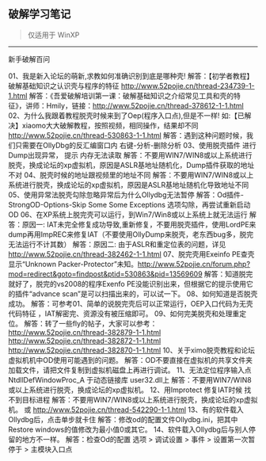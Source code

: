 ## 破解学习笔记

> 仅适用于 WinXP

------

新手破解百问

01、我是新入论坛的萌新,求教如何准确识别到底是哪种壳!
解答：【初学者教程】破解基础知识之认识壳与程序的特征 http://www.52pojie.cn/thread-234739-1-1.html
解答：《吾爱破解培训第一课：破解基础知识之介绍常见工具和壳的特征》，讲师：Hmily，链接：http://www.52pojie.cn/thread-378612-1-1.html
02、为什么我跟着教程脱壳时候来到了Oep(程序入口点),但是不一样! 如:【已解决】xiaomo大大破解教程，按照视频，相同操作，结果却不同 http://www.52pojie.cn/thread-530863-1-1.html
解答：遇到这种问题时候，我们只需要在OllyDbg的反汇编窗口内  右键-分析-删除分析
03、使用脱壳插件 进行Dump出现异常， 提示 内存无法读取
解答：不要用WIN7/WIN8或以上系统进行脱壳，换成论坛的xp虚拟机，原因是ASLR基地址随机化，Dump插件获取的地址不对
04、脱壳时候的地址跟视频里的地址不同
解答：不要用WIN7/WIN8或以上系统进行脱壳，换成论坛的xp虚拟机，原因是ASLR基地址随机化导致地址不同
05、使用异常法脱壳勾除忽略异常后为什么Ollydbg无法暂停
解答：Od插件-StrongOD-Options-Skip Some Some Exceptions 选项勾除，再尝试重新启动OD
06、在XP系统上脱完壳可以运行，到Win7/Win8或以上系统上就无法运行
解答：原因一: IAT未完全修复成功导致,重新修复，不要用脱壳插件，使用LordPE来dump再用ImpREC来修复IAT（不要使用OllyDump来脱壳，老东西bug多，脱完无法运行不计其数）
解答：原因二: 由于ASLR和重定位表的问题，详见 http://www.52pojie.cn/thread-382462-1-1.html
07、脱完壳用Exeinfo PE查壳显示“Unknown Packer-Protector”未知。http://www.52pojie.cn/forum.php?mod=redirect&goto=findpost&ptid=530863&pid=13569609
解答：知道脱完就好了，脱完的vs2008的程序Exenfo PE没能识别出来，但根据它的提示使用它的插件“advance scan”是可以扫描出来的，可以试一下。
08、如何知道是否脱壳成功。
解答：可参考01、简单的说脱完壳后可以正常运行，OEP入口代码为无壳代码特征 ，IAT解密完、资源没有被压缩即可。
09、如何完美脱壳和处理重定位。
解答：转了一些fly的帖子，大家可以参考：
http://www.52pojie.cn/thread-382879-1-1.html
http://www.52pojie.cn/thread-382872-1-1.html
http://www.52pojie.cn/thread-382870-1-1.html
10、关于ximo脱壳教程和论坛虚拟机机中OD使用可能遇到的问题。
解答：OD不要直接在虚拟机的共享文件夹加载文件，请把文件复制到虚拟机磁盘上再进行调试。
11、无法定位程序输入点 NtdllDefWindowProc_A 于动态链接库 user32.dll上
解答：不要用WIN7/WIN8或以上系统进行脱壳，换成论坛的xp虚拟机。
12、用Improtect 修复IAT时候 找不到目标进程
解答：不要用WIN7/WIN8或以上系统进行脱壳，换成论坛的xp虚拟机。 或 http://www.52pojie.cn/thread-542290-1-1.html
13、有的软件载入Ollydbg后，点击单步就卡住
解答：修改od的配置文件Ollydbg.ini，把其中Restore windows的值修改为最小值0或其它。
14、软件载入Ollydbg后与别人停留的地方不一样。
解答：检查Od的配置   选项 > 调试设置  > 事件 > 设置第一次暂停于 > 主模块入口点